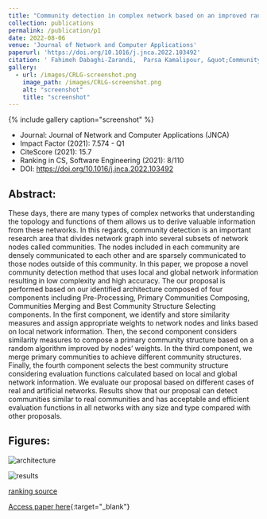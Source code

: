 ```yaml
---
title: "Community detection in complex network based on an improved random algorithm using local and global network information"
collection: publications
permalink: /publication/p1
date: 2022-08-06
venue: 'Journal of Network and Computer Applications'
paperurl: 'https://doi.org/10.1016/j.jnca.2022.103492'
citation: ' Fahimeh Dabaghi-Zarandi,  Parsa Kamalipour, &quot;Community detection in complex network based on an improved random algorithm using local and global network information.&quot; Journal of Network and Computer Applications, vol.206, p.103492, August 2022.'
gallery:
  - url: /images/CRLG-screenshot.png
    image_path: /images/CRLG-screenshot.png
    alt: "screenshot"
    title: "screenshot"
---
```

{% include gallery caption="screenshot" %}
- Journal: Journal of Network and Computer Applications (JNCA)
- Impact Factor (2021): 7.574 - Q1
- CiteScore (2021): 15.7
- Ranking in CS, Software Engineering (2021): 8/110
- DOI: https://doi.org/10.1016/j.jnca.2022.103492


## Abstract:
These days, there are many types of complex networks that understanding the topology and functions of them allows us to derive valuable information from these networks. In this regards, community detection is an important research area that divides network graph into several subsets of network nodes called communities. The nodes included in each community are densely communicated to each other and are sparsely communicated to those nodes outside of this community. In this paper, we propose a novel community detection method that uses local and global network information resulting in low complexity and high accuracy. The our proposal is performed based on our identified architecture composed of four components including Pre-Processing, Primary Communities Composing, Communities Merging and Best Community Structure Selecting components. In the first component, we identify and store similarity measures and assign appropriate weights to network nodes and links based on local network information. Then, the second component considers similarity measures to compose a primary community structure based on a random algorithm improved by nodes’ weights. In the third component, we merge primary communities to achieve different community structures. Finally, the fourth component selects the best community structure considering evaluation functions calculated based on local and global network information. We evaluate our proposal based on different cases of real and artificial networks. Results show that our proposal can detect communities similar to real communities and has acceptable and efficient evaluation functions in all networks with any size and type compared with other proposals.

## Figures:
![architecture](/images/CRLG-arc.jpg)

![results](/images/CRLG-result.jpg)


[ranking source](https://journalinsights.elsevier.com/journals/1084-8045/impact_factor)


[Access paper here](https://www.sciencedirect.com/science/article/pii/S1084804522001345){:target="_blank"}

